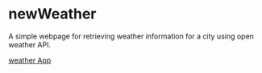 # newWeather

A simple webpage for retrieving weather information for a city using open weather API.

[weather App](./weatherApp.png)



